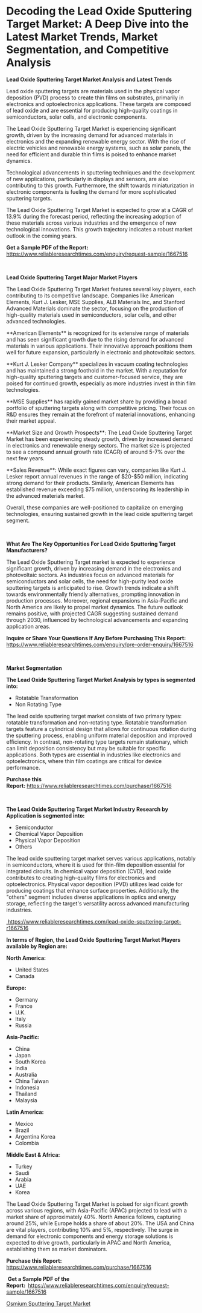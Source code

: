 <p><h1>Decoding the Lead Oxide Sputtering Target Market: A Deep Dive into the Latest Market Trends, Market Segmentation, and Competitive Analysis</h1></p><p><strong>Lead Oxide Sputtering Target Market Analysis and Latest Trends</strong></p>
<p><p>Lead oxide sputtering targets are materials used in the physical vapor deposition (PVD) process to create thin films on substrates, primarily in electronics and optoelectronics applications. These targets are composed of lead oxide and are essential for producing high-quality coatings in semiconductors, solar cells, and electronic components.</p><p>The Lead Oxide Sputtering Target Market is experiencing significant growth, driven by the increasing demand for advanced materials in electronics and the expanding renewable energy sector. With the rise of electric vehicles and renewable energy systems, such as solar panels, the need for efficient and durable thin films is poised to enhance market dynamics. </p><p>Technological advancements in sputtering techniques and the development of new applications, particularly in displays and sensors, are also contributing to this growth. Furthermore, the shift towards miniaturization in electronic components is fueling the demand for more sophisticated sputtering targets.</p><p>The Lead Oxide Sputtering Target Market is expected to grow at a CAGR of 13.9% during the forecast period, reflecting the increasing adoption of these materials across various industries and the emergence of new technological innovations. This growth trajectory indicates a robust market outlook in the coming years.</p></p>
<p><strong>Get a Sample PDF of the Report:&nbsp;</strong> <a href="https://www.reliableresearchtimes.com/enquiry/request-sample/1667516?utm_campaign=3363&utm_medium=2&utm_source=Github&utm_content=ia&utm_term=08032025&utm_id=lead-oxide-sputtering-target">https://www.reliableresearchtimes.com/enquiry/request-sample/1667516</a></p>
<p>&nbsp;</p>
<p><strong>Lead Oxide Sputtering Target Major Market Players</strong></p>
<p><p>The Lead Oxide Sputtering Target Market features several key players, each contributing to its competitive landscape. Companies like American Elements, Kurt J. Lesker, MSE Supplies, ALB Materials Inc, and Stanford Advanced Materials dominate the sector, focusing on the production of high-quality materials used in semiconductors, solar cells, and other advanced technologies.</p><p>**American Elements** is recognized for its extensive range of materials and has seen significant growth due to the rising demand for advanced materials in various applications. Their innovative approach positions them well for future expansion, particularly in electronic and photovoltaic sectors.</p><p>**Kurt J. Lesker Company** specializes in vacuum coating technologies and has maintained a strong foothold in the market. With a reputation for high-quality sputtering targets and customer-focused service, they are poised for continued growth, especially as more industries invest in thin film technologies.</p><p>**MSE Supplies** has rapidly gained market share by providing a broad portfolio of sputtering targets along with competitive pricing. Their focus on R&D ensures they remain at the forefront of material innovations, enhancing their market appeal.</p><p>**Market Size and Growth Prospects**: The Lead Oxide Sputtering Target Market has been experiencing steady growth, driven by increased demand in electronics and renewable energy sectors. The market size is projected to see a compound annual growth rate (CAGR) of around 5-7% over the next few years.</p><p>**Sales Revenue**: While exact figures can vary, companies like Kurt J. Lesker report annual revenues in the range of $20-$50 million, indicating strong demand for their products. Similarly, American Elements has established revenue exceeding $75 million, underscoring its leadership in the advanced materials market.</p><p>Overall, these companies are well-positioned to capitalize on emerging technologies, ensuring sustained growth in the lead oxide sputtering target segment.</p></p>
<p>&nbsp;</p>
<p><strong>What Are The Key Opportunities For Lead Oxide Sputtering Target Manufacturers?</strong></p>
<p><p>The Lead Oxide Sputtering Target market is expected to experience significant growth, driven by increasing demand in the electronics and photovoltaic sectors. As industries focus on advanced materials for semiconductors and solar cells, the need for high-purity lead oxide sputtering targets is anticipated to rise. Growth trends indicate a shift towards environmentally friendly alternatives, prompting innovation in production processes. Moreover, regional expansions in Asia-Pacific and North America are likely to propel market dynamics. The future outlook remains positive, with projected CAGR suggesting sustained demand through 2030, influenced by technological advancements and expanding application areas.</p></p>
<p><strong>Inquire or Share Your Questions If Any Before Purchasing This Report:</strong> <a href="https://www.reliableresearchtimes.com/enquiry/pre-order-enquiry/1667516?utm_campaign=3363&utm_medium=2&utm_source=Github&utm_content=ia&utm_term=08032025&utm_id=lead-oxide-sputtering-target">https://www.reliableresearchtimes.com/enquiry/pre-order-enquiry/1667516</a></p>
<p>&nbsp;</p>
<p><strong>Market Segmentation</strong></p>
<p><strong>The Lead Oxide Sputtering Target Market Analysis by types is segmented into:</strong></p>
<p><ul><li>Rotatable Transformation</li><li>Non Rotating Type</li></ul></p>
<p><p>The lead oxide sputtering target market consists of two primary types: rotatable transformation and non-rotating type. Rotatable transformation targets feature a cylindrical design that allows for continuous rotation during the sputtering process, enabling uniform material deposition and improved efficiency. In contrast, non-rotating type targets remain stationary, which can limit deposition consistency but may be suitable for specific applications. Both types are essential in industries like electronics and optoelectronics, where thin film coatings are critical for device performance.</p></p>
<p><strong>Purchase this Report:&nbsp;</strong><a href="https://www.reliableresearchtimes.com/purchase/1667516?utm_campaign=3363&utm_medium=2&utm_source=Github&utm_content=ia&utm_term=08032025&utm_id=lead-oxide-sputtering-target">https://www.reliableresearchtimes.com/purchase/1667516</a></p>
<p>&nbsp;</p>
<p><strong>The Lead Oxide Sputtering Target Market Industry Research by Application is segmented into:</strong></p>
<p><ul><li>Semiconductor</li><li>Chemical Vapor Deposition</li><li>Physical Vapor Deposition</li><li>Others</li></ul></p>
<p><p>The lead oxide sputtering target market serves various applications, notably in semiconductors, where it is used for thin-film deposition essential for integrated circuits. In chemical vapor deposition (CVD), lead oxide contributes to creating high-quality films for electronics and optoelectronics. Physical vapor deposition (PVD) utilizes lead oxide for producing coatings that enhance surface properties. Additionally, the "others" segment includes diverse applications in optics and energy storage, reflecting the target's versatility across advanced manufacturing industries.</p></p>
<p><a href="https://www.reliableresearchtimes.com/lead-oxide-sputtering-target-r1667516?utm_campaign=3363&utm_medium=2&utm_source=Github&utm_content=ia&utm_term=08032025&utm_id=lead-oxide-sputtering-target">&nbsp;https://www.reliableresearchtimes.com/lead-oxide-sputtering-target-r1667516</a></p>
<p><strong>In terms of Region, the Lead Oxide Sputtering Target Market Players available by Region are:</strong></p>
<p>
    <p> <strong> North America: </strong>
        <ul>
            <li>United States</li>
            <li>Canada</li>
        </ul>
        </p> 
    <p> <strong> Europe: </strong>
        <ul>
            <li>Germany</li>
            <li>France</li>
            <li>U.K.</li>
            <li>Italy</li>
            <li>Russia</li>
        </ul>
        </p> 
    <p> <strong> Asia-Pacific: </strong>
        <ul>
            <li>China</li>
            <li>Japan</li>
            <li>South Korea</li>
            <li>India</li>
            <li>Australia</li>
            <li>China Taiwan</li>
            <li>Indonesia</li>
            <li>Thailand</li>
            <li>Malaysia</li>
        </ul>
        </p> 
    <p> <strong> Latin America: </strong>
        <ul>
            <li>Mexico</li>
            <li>Brazil</li>
            <li>Argentina Korea</li>
            <li>Colombia</li>
        </ul>
        </p> 
    <p> <strong> Middle East & Africa: </strong>
        <ul>
            <li>Turkey</li>
            <li>Saudi</li>
            <li>Arabia</li>
            <li>UAE</li>
            <li>Korea</li>
        </ul>
    </p>
    </p>
<p><p>The Lead Oxide Sputtering Target Market is poised for significant growth across various regions, with Asia-Pacific (APAC) projected to lead with a market share of approximately 40%. North America follows, capturing around 25%, while Europe holds a share of about 20%. The USA and China are vital players, contributing 10% and 5%, respectively. The surge in demand for electronic components and energy storage solutions is expected to drive growth, particularly in APAC and North America, establishing them as market dominators.</p></p>
<p><strong>Purchase this Report: </strong><a href="https://www.reliableresearchtimes.com/purchase/1667516?utm_campaign=3363&utm_medium=2&utm_source=Github&utm_content=ia&utm_term=08032025&utm_id=lead-oxide-sputtering-target">https://www.reliableresearchtimes.com/purchase/1667516</a></p>
<p>&nbsp;<strong>Get a Sample PDF of the Report:&nbsp;&nbsp;</strong><a href="https://www.reliableresearchtimes.com/enquiry/request-sample/1667516?utm_campaign=3363&utm_medium=2&utm_source=Github&utm_content=ia&utm_term=08032025&utm_id=lead-oxide-sputtering-target">https://www.reliableresearchtimes.com/enquiry/request-sample/1667516</a></p>
<p><strong></strong></p>
<p><p><a href="https://github.com/daleogrando/Market-Research-Report-List-1/blob/main/osmium-sputtering-target-market.md?utm_campaign=3363&utm_medium=2&utm_source=Github&utm_content=ia&utm_term=08032025&utm_id=lead-oxide-sputtering-target">Osmium Sputtering Target Market</a></p></p>